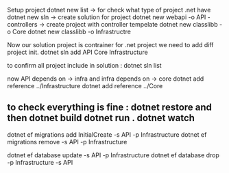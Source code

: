 Setup project
dotnet new list -> for check what type of project .net have
dotnet new sln  -> create solution for project
dotnet new webapi -o API -controllers -> create project with controller tempelate 
dotnet new classlibb -o Core
dotnet new classlibb -o Infrastructre

Now our solution project is contrainer for .net project we need to add diff project init.
dotnet sln add API Core Infrastructure 

to confirm all project include in solution : dotnet sln list

now API depends on -> infra and infra depends on -> core 
dotnet add reference ../Infrastructure
dotnet add reference ../Core

to check everything is fine : dotnet restore and then dotnet build
dotnet run . dotnet watch
---------------------------------------------------------------------------------------------------------------------------------------------
dotnet ef migrations add InitialCreate -s API -p Infrastructure
dotnet ef migrations remove -s API -p Infrastructure

dotnet ef database update -s API -p Infrastructure
dotnet ef database drop -p Infrastructure -s API